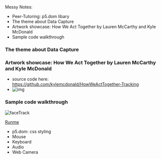 Messy Notes:
    
- Peer-Tutoring: p5.dom libary
- The theme about Data Capture
- Artwork showcase: How We Act Together by Lauren McCarthy and Kyle McDonald 
- Sample code walkthrough

### The theme about Data Capture

### Artwork showcase: How We Act Together by Lauren McCarthy and Kyle McDonald 
- source code here: https://github.com/kylemcdonald/HowWeActTogether-Tracking
- ![img](http://payload496.cargocollective.com/1/19/625408/12229985/scream-comp.gif)

### Sample code walkthrough

![faceTrack](https://github.com/AUAP/AP2018/blob/master/class04/faceTrack.gif)

[Runme](https://rawgit.com/AUAP/AP2018/master/class04/sketch04/index.html)    

- p5.dom: css styling
- Mouse
- Keyboard
- Audio
- Web Camera

    

